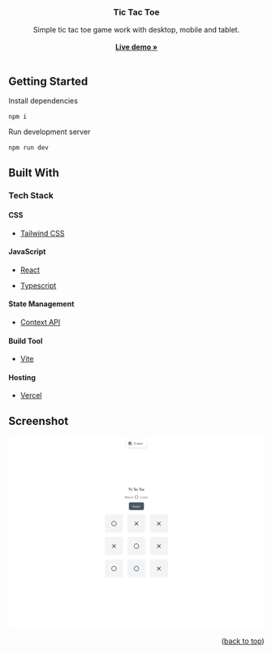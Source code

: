 <div align="center">
  <h3 align="center">Tic Tac Toe</h3>

  <p align="center">
  Simple tic tac toe game work with desktop, mobile and tablet.
    <br />
    <br />
    <a href="https://tic-tac-toe-livedemo.vercel.app/" target="_blank"><strong>Live demo »</strong></a>
    <br />
    <br />
  </p>
</div>

<!-- GETTING STARTED -->

## Getting Started

Install dependencies

```
npm i
```

Run development server

```
npm run dev
```

<!-- BUILD WITH -->

## Built With

### Tech Stack

#### CSS

- [Tailwind CSS](https://tailwindcss.com/)

#### JavaScript

- [React](https://reactjs.org/)

- [Typescript](https://www.typescriptlang.org/)

#### State Management

- [Context API](https://zh-hant.reactjs.org/docs/context.html)

#### Build Tool

- [Vite](https://vitejs.dev/)

#### Hosting

- [Vercel](https://vercel.com/)

<!-- SCREENSHOT -->

## Screenshot

<img src="/src/assets/screenshot-2.png"></img>

<p align="right">(<a href="#top">back to top</a>)</p>
